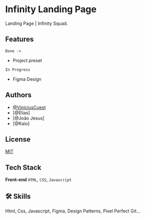 
# Infinity Landing Page

Landing Page | Infinity Squad. 

## Features

`Done ->`

- Project preset

`In Progress`

- Figma Design


## Authors

- [@ViniciusCuest](https://github.com/ViniciusCuest)
- [@Elias]
- [@João Jesus]
- [@Kaio]

## License

[MIT](https://choosealicense.com/licenses/mit/)


## Tech Stack

**Front-end** `HTML`, `CSS`, `Javascript`

## 🛠 Skills
Html, Css, Javascript, Figma, Design Patterns, Pixel Perfect Git...

